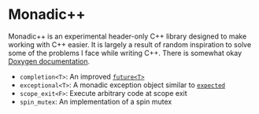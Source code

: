 Monadic++
=========

Monadic++ is an experimental header-only C++ library designed to make working with C++ easier.
It is largely a result of random inspiration to solve some of the problems I face while writing C++.
There is somewhat okay [Doxygen documentation][doxygen].

 - `completion<T>`: An improved [`future<T>`][std_future]
 - `exceptional<T>`: A monadic exception object similar to [`expected`][std_expected]
 - `scope_exit<F>`: Execute arbitrary code at scope exit
 - `spin_mutex`: An implementation of a spin mutex

 [doxygen]: http://tgockel.github.io/monadic/
 [std_future]: http://www.open-std.org/jtc1/sc22/wg21/docs/papers/2013/n3558.pdf
 [std_expected]: http://www.hyc.io/boost/expected-proposal.pdf
